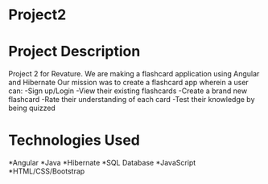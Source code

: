 # Project2
# Project Description
Project 2 for Revature. We are making a flashcard application using Angular and Hibernate
Our mission was to create a flashcard app wherein a user can: 
-Sign up/Login
-View their existing flashcards
-Create a brand new flashcard
-Rate their understanding of each card
-Test their knowledge by being quizzed
# Technologies Used
*Angular
*Java
*Hibernate
*SQL Database
*JavaScript
*HTML/CSS/Bootstrap

